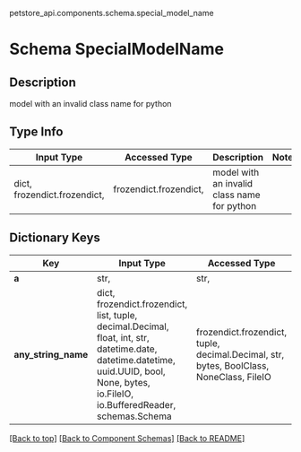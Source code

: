 petstore_api.components.schema.special_model_name
# Schema SpecialModelName

## Description
model with an invalid class name for python

## Type Info
Input Type | Accessed Type | Description | Notes
------------ | ------------- | ------------- | -------------
dict, frozendict.frozendict,  | frozendict.frozendict,  | model with an invalid class name for python |

## Dictionary Keys
Key | Input Type | Accessed Type | Description | Notes
------------ | ------------- | ------------- | ------------- | -------------
**a** | str,  | str,  |  | [optional]
**any_string_name** | dict, frozendict.frozendict, list, tuple, decimal.Decimal, float, int, str, datetime.date, datetime.datetime, uuid.UUID, bool, None, bytes, io.FileIO, io.BufferedReader, schemas.Schema | frozendict.frozendict, tuple, decimal.Decimal, str, bytes, BoolClass, NoneClass, FileIO | any string name can be used but the value must be the correct type | [optional]

[[Back to top]](#top) [[Back to Component Schemas]](../../../README.md#Component-Schemas) [[Back to README]](../../../README.md)
